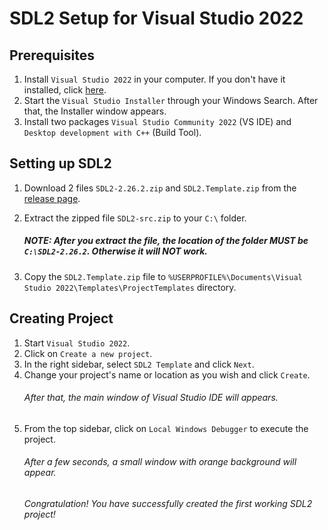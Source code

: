 # SDL2 Setup for Visual Studio 2022

## Prerequisites

1. Install `Visual Studio 2022` in your computer. If you don't have it installed, click [here](https://visualstudio.microsoft.com/vs).
2. Start the `Visual Studio Installer` through your Windows Search. After that, the Installer window appears.
3. Install two packages `Visual Studio Community 2022` (VS IDE) and `Desktop development with C++` (Build Tool).

## Setting up SDL2

1. Download 2 files `SDL2-2.26.2.zip` and `SDL2.Template.zip` from the [release page](https://github.com/GlowCheese/SDL2-Setup/releases).
2. Extract the zipped file `SDL2-src.zip` to your `C:\` folder.

   ##### NOTE: After you extract the file, the location of the folder MUST be `C:\SDL2-2.26.2`. Otherwise it will NOT work.
   
3. Copy the `SDL2.Template.zip` file to `%USERPROFILE%\Documents\Visual Studio 2022\Templates\ProjectTemplates` directory.

## Creating Project

1. Start `Visual Studio 2022`.
2. Click on `Create a new project`.
3. In the right sidebar, select `SDL2 Template` and click `Next`.
4. Change your project's name or location as you wish and click `Create`.
   ###### _After that, the main window of Visual Studio IDE will appears._
5. From the top sidebar, click on `Local Windows Debugger` to execute the project.
   ###### _After a few seconds, a small window with orange background will appear._
   ###### _Congratulation! You have successfully created the first working SDL2 project!_
